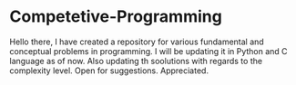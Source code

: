 # Competetive-Programming
Hello there, I have created a repository for various fundamental and conceptual problems in programming. I will be updating it in Python and C language as of now. Also updating th soolutions with regards to the complexity level.
Open for suggestions.
Appreciated.
